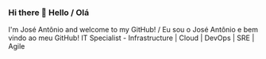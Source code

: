 ### Hi there 👋 Hello / Olá
I'm José Antônio and welcome to my GitHub! / Eu sou o José Antônio e bem vindo ao meu GitHub!
IT Specialist - Infrastructure | Cloud | DevOps | SRE | Agile

<!--
**ZeAntonioNMF/ZeAntonioNMF** is a ✨ _special_ ✨ repository because its `README.md` (this file) appears on your GitHub profile.

Here are some ideas to get you started:

- 🔭 I’m currently working on ...
- 🌱 I’m currently learning ...
- 👯 I’m looking to collaborate on ...
- 🤔 I’m looking for help with ...
- 💬 Ask me about ...
- 📫 How to reach me: ...
- 😄 Pronouns: ...
- ⚡ Fun fact: ...
-->
